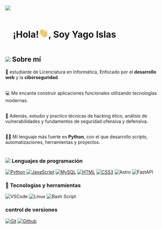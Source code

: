<!--horizontal divider(gradiant)-->
<img src="https://user-images.githubusercontent.com/73097560/115834477-dbab4500-a447-11eb-908a-139a6edaec5c.gif">

<!--h1 without bottom border-->

<div id="user-content-toc">
  <ul align="left">
    <summary><h1 style="display: inline-block">¡Hola!<img src="https://github.com/ABSphreak/ABSphreak/blob/master/gifs/Hi.gif" width="30px">, Soy Yago Islas</h1></summary>
  </ul>
</div>
<h2>
  <picture>
    <img src="https://github.com/7oSkaaa/7oSkaaa/blob/main/Images/about_me.gif?raw=true" width="30px" />
  </picture>
  Sobre mí
</h2>

👋 estudiante de Licenciatura en Informática, Enfocado por el <strong>desarrollo web</strong> y la <strong>ciberseguridad</strong>.
<br/><br/>

💻 Me encanta construir aplicaciones funcionales utilizando tecnologías modernas.
<br/><br/>

🔐 Además, estudio y practico técnicas de hacking ético, análisis de vulnerabilidades y fundamentos de seguridad ofensiva y defensiva.
<br/><br/>

👨‍💻 Mi lenguaje más fuerte es <strong>Python</strong>, con el que desarrollo scripts, automatizaciones, herramientas y proyectos.
<br/><br/>

<h3><picture> <img src = "https://github.com/7oSkaaa/7oSkaaa/blob/main/Images/Programming_Languages.gif?raw=true" width = 20px>  </picture> Lenguajes de programación
<br/></h3>

[![Python](https://img.shields.io/badge/python%20-%2314354C.svg?&style=for-the-badge&logo=python&logoColor=white)](#)
[![JavaScript](https://img.shields.io/badge/JavaScript-F7DF1E?style=for-the-badge&logo=javascript&logoColor=white&labelColor=101010)](#)
[![MySQL](https://img.shields.io/badge/MySQL-4479A1?style=for-the-badge&logo=mysql&logoColor=white&labelColor=101010)](#)
[![HTML](https://img.shields.io/badge/html5%20-%23E34F26.svg?&style=for-the-badge&logo=html5&logoColor=white&labelColor=101010)](#)
[![CSS3](https://img.shields.io/badge/css3%20-%231572B6.svg?&style=for-the-badge&logo=css3&logoColor=white&labelColor=101010)](#)
![Astro](https://img.shields.io/badge/astro-%232C2052.svg?style=for-the-badge&logo=astro&logoColor=white)
![FastAPI](https://img.shields.io/badge/FastAPI-005571?style=for-the-badge&logo=fastapi)


<h3>🔧 Tecnologías y herramientas</h3>

![VSCode](https://img.shields.io/badge/VSCode-%23007ACC.svg?style=for-the-badge&logo=visual-studio-code&logoColor=white)
![Linux](https://img.shields.io/badge/Linux-%23FCC624.svg?style=for-the-badge&logo=linux&logoColor=black)
![Bash Script](https://img.shields.io/badge/bash_script-%23121011.svg?style=for-the-badge&logo=gnu-bash&logoColor=white)



<h3>control de versiones</h3>

[![Git](https://img.shields.io/badge/git%20-%23F05033.svg?&style=for-the-badge&logo=git&logoColor=white&labelColor=101010)](#)
[![Github](https://img.shields.io/badge/github%20-%23121011.svg?&style=for-the-badge&logo=github&logoColor=whit&logoColor=white&labelColor=101010)](#)
